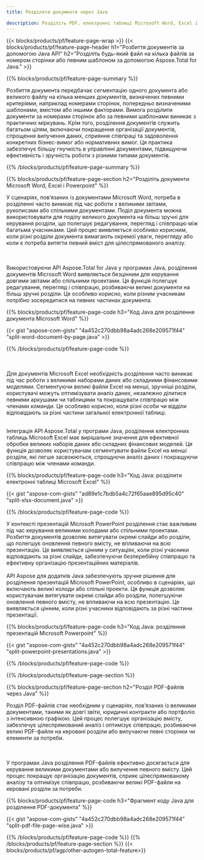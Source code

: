 ```yaml
---
title: Розділяти документи через Java 

description: Розділіть PDF, електронні таблиці Microsoft Word, Excel і презентації PowerPoint за допомогою програми Java.  Розділіть документ за номером сторінки або за деяким попередньо визначеним шаблоном.
---
```


{{< blocks/products/pf/feature-page-wrap >}}
{{< blocks/products/pf/feature-page-header h1="Розбиття документів за допомогою Java API" h2="Розділіть будь-який файл на кілька файлів за номером сторінки або певним шаблоном за допомогою Aspose.Total for Java." >}}

{{% blocks/products/pf/feature-page-summary %}}

Розбиття документа передбачає сегментацію одного документа або великого файлу на кілька менших документів, визначених певними критеріями, наприклад номерами сторінок, попередньо визначеними шаблонами, вмістом або іншими факторами.  Вимога розділити документи за номерами сторінок або за певними шаблонами виникає з практичних міркувань.  Крім того, розділення документів служить багатьом цілям, включаючи покращення організації документів, спрощення вилучення даних, сприяння співпраці та задоволення конкретних бізнес-вимог або нормативних вимог.  Ця практика забезпечує більшу гнучкість в управлінні документами, підвищуючи ефективність і зручність роботи з різними типами документів.

{{% /blocks/products/pf/feature-page-summary  %}}

{{% blocks/products/pf/feature-page-section  h2="Розділіть документи Microsoft Word, Excel і Powerpoint" %}}

У сценаріях, пов’язаних із документами Microsoft Word, потреба в розділенні часто виникає під час роботи з великими звітами, рукописами або спільними документами.  Поділ документа можна використовувати для поділу великого документа на більш зручні для керування розділи, що полегшує редагування, перегляд і співпрацю між багатьма учасниками.  Цей процес виявляється особливо корисним, коли різні розділи документа вимагають окремої уваги, перегляду або коли є потреба витягти певний вміст для цілеспрямованого аналізу.  

<br /><br />
Використовуючи API Aspose.Total for Java у програмах Java, розділення документів Microsoft Word виявляється безцінним для керування довгими звітами або спільними проектами.  Ця функція полегшує редагування, перегляд і співпрацю, розбиваючи великі документи на більш зручні розділи.  Це особливо корисно, коли різним учасникам потрібно зосередитися на певних частинах документа.


{{% blocks/products/pf/feature-page-code h3="Код Java для розділення документа Microsoft Word" %}}

{{< gist "aspose-com-gists" "4a452c270dbb98a4adc268e209571f44" "split-word-document-by-page.java" >}}

{{% /blocks/products/pf/feature-page-code  %}}

<br /><br />
Для документів Microsoft Excel необхідність розділення часто виникає під час роботи з великими наборами даних або складними фінансовими моделями.  Сегментуючи великі файли Excel на менші, зручніші розділи, користувачі можуть оптимізувати аналіз даних, незалежно ділитися певними аркушами чи таблицями та покращувати співпрацю між членами команди.  Це особливо корисно, коли різні особи чи відділи відповідають за різні частини загальної електронної таблиці.
<br /><br />

Інтеграція API Aspose.Total у програми Java, розділення електронних таблиць Microsoft Excel має вирішальне значення для ефективної обробки великих наборів даних або складних фінансових моделей.  Ця функція дозволяє користувачам сегментувати файли Excel на менші розділи, які легше засвоюються, спрощуючи аналіз даних і покращуючи співпрацю між членами команди.

{{% blocks/products/pf/feature-page-code h3="Код Java: розділити електронні таблиці Microsoft Excel" %}}

{{< gist "aspose-com-gists" "ad89e1c7bdb5a4c72f65aae895d95c40" "split-xlsx-document.java" >}}

{{% /blocks/products/pf/feature-page-code  %}}

У контексті презентацій Microsoft PowerPoint розділення стає важливим під час керування великими колодами або спільними проектами.  Розбиття документів дозволяє витягувати окремі слайди або розділи, що полегшує оновлення певного вмісту, не впливаючи на всю презентацію.  Це виявляється цінним у ситуаціях, коли різні учасники відповідають за різні слайди, забезпечуючи безперебійну співпрацю та ефективну організацію презентаційних матеріалів.  <br /><br />
API Aspose для додатків Java забезпечують зручне рішення для розділення презентацій Microsoft PowerPoint, особливо в сценаріях, що включають великі колоди або спільні проекти.  Ця функція дозволяє користувачам витягувати окремі слайди або розділи, полегшуючи оновлення певного вмісту, не впливаючи на всю презентацію.  Це виявляється цінним, коли різні учасники відповідають за різні частини презентації.

{{% blocks/products/pf/feature-page-code h3="Код Java: розділення презентацій Microsoft Powerpoint" %}}

{{< gist "aspose-com-gists" "4a452c270dbb98a4adc268e209571f44" "split-powerpoint-presentations.java" >}}

{{% /blocks/products/pf/feature-page-code  %}}

{{% /blocks/products/pf/feature-page-section %}}

{{% blocks/products/pf/feature-page-section  h2="Розділ PDF-файлів через Java" %}}

Розділ PDF-файлів стає необхідним у сценаріях, пов’язаних із великими документами, такими як довгі звіти, юридичні контракти або портфоліо з інтенсивною графікою. Цей процес полегшує організацію вмісту, забезпечує цілеспрямований аналіз і оптимізує співпрацю, розбиваючи великі PDF-файли на керовані розділи або вилучаючи певні сторінки чи елементи за потреби.

<br /><br />
У програмах Java розділення PDF-файлів ефективно досягається для керування великими документами або вилучення певного вмісту.  Цей процес покращує організацію документів, сприяє цілеспрямованому аналізу та оптимізує співпрацю, розбиваючи великі PDF-файли на керовані розділи за потреби.

{{% blocks/products/pf/feature-page-code h3="Фрагмент коду Java для розділення PDF-документа" %}}

{{< gist "aspose-com-gists" "4a452c270dbb98a4adc268e209571f44" "split-pdf-file-page-wise.java" >}}

{{% /blocks/products/pf/feature-page-code  %}}
{{% /blocks/products/pf/feature-page-section %}}
{{< blocks/products/pf/agp/other-autogen-total-feature>}}